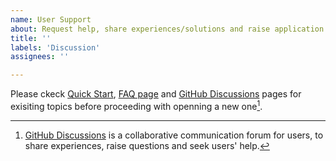 ```yaml
---
name: User Support
about: Request help, share experiences/solutions and raise application related questions. 
title: ''
labels: 'Discussion'
assignees: ''

---
```



Please ckeck [Quick Start](https://github.com/NOAA-EMC/WW3/wiki/Quick-Start), [FAQ page](https://github.com/NOAA-EMC/WW3/wiki/FAQs-page) and [GitHub Discussions](https://github.com/NOAA-EMC/WW3/discussions) pages for exisiting topics before proceeding with openning a new one[^1].     
[^1]:[GitHub Discussions](https://github.com/NOAA-EMC/WW3/discussions) is a collaborative communication forum for users, to share experiences, raise questions and seek users' help.  
